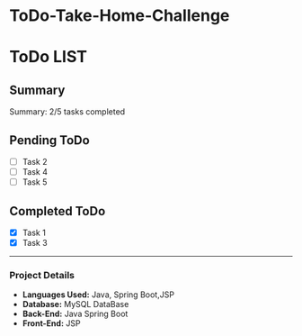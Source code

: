# ToDo-Take-Home-Challenge

# ToDo LIST

## Summary
Summary: 2/5 tasks completed

## Pending ToDo
- [ ] Task 2
- [ ] Task 4
- [ ] Task 5

## Completed ToDo
- [x] Task 1
- [x] Task 3

---

### Project Details
- **Languages Used:** Java, Spring Boot,JSP
- **Database:** MySQL DataBase
- **Back-End:** Java Spring Boot
- **Front-End:** JSP
